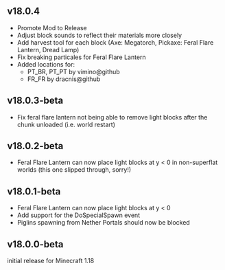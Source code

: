 ## v18.0.4
- Promote Mod to Release
- Adjust block sounds to reflect their materials more closely
- Add harvest tool for each block (Axe: Megatorch, Pickaxe: Feral Flare Lantern, Dread Lamp)
- Fix breaking particales for Feral Flare Lantern
- Added locations for:
  - PT_BR, PT_PT by vimino@github
  - FR_FR by dracnis@github

## v18.0.3-beta
- Fix feral flare lantern not being able to remove light blocks after the chunk unloaded (i.e. world restart)

## v18.0.2-beta
- Feral Flare Lantern can now place light blocks at y < 0 in non-superflat worlds (this one slipped through, sorry!)

## v18.0.1-beta
- Feral Flare Lantern can now place light blocks at y < 0
- Add support for the DoSpecialSpawn event
- Piglins spawning from Nether Portals should now be blocked

## v18.0.0-beta
initial release for Minecraft 1.18